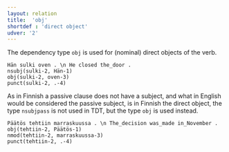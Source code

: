 ```yaml
---
layout: relation
title:  'obj'
shortdef : 'direct object'
udver: '2'
---
```


The dependency type `obj` is used for (nominal) direct objects of the
verb.

<!-- fname:dobj1.pdf -->
~~~ sdparse
Hän sulki oven . \n He closed the_door .
nsubj(sulki-2, Hän-1)
obj(sulki-2, oven-3)
punct(sulki-2, .-4)
~~~

As in Finnish a passive clause does not have a subject, and what in
English would be considered the passive subject, is in Finnish the
direct object, the type `nsubjpass` is not used in TDT, but the type
`obj` is used instead.

<!-- fname:dobj2.pdf -->
~~~ sdparse
Päätös tehtiin marraskuussa . \n The_decision was_made in_November .
obj(tehtiin-2, Päätös-1)
nmod(tehtiin-2, marraskuussa-3)
punct(tehtiin-2, .-4)
~~~

<!-- Fine distinctions in special cases of subjects, objects and
object-cased amount adverbials are discussed in Section
[subj-obj](#sec-subj-obj).-->
<!-- Interlanguage links updated Po 6. listopadu 2023, 21:43:13 CET -->
